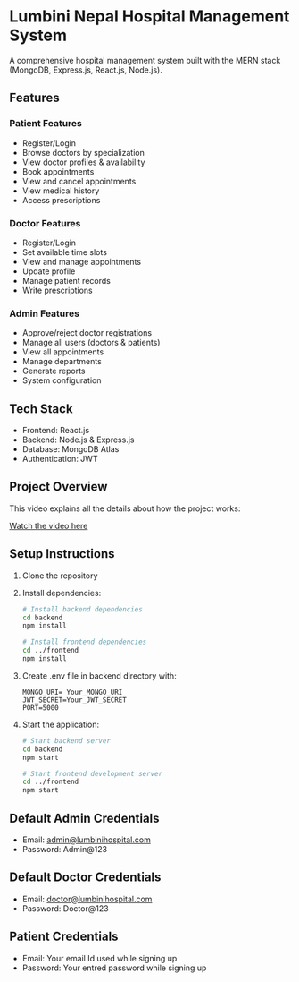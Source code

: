 # Lumbini Nepal Hospital Management System

A comprehensive hospital management system built with the MERN stack (MongoDB, Express.js, React.js, Node.js).

## Features

### Patient Features

- Register/Login
- Browse doctors by specialization
- View doctor profiles & availability
- Book appointments
- View and cancel appointments
- View medical history
- Access prescriptions

### Doctor Features

- Register/Login
- Set available time slots
- View and manage appointments
- Update profile
- Manage patient records
- Write prescriptions

### Admin Features

- Approve/reject doctor registrations
- Manage all users (doctors & patients)
- View all appointments
- Manage departments
- Generate reports
- System configuration

## Tech Stack

- Frontend: React.js
- Backend: Node.js & Express.js
- Database: MongoDB Atlas
- Authentication: JWT

## Project Overview

This video explains all the details about how the project works:

[Watch the video here](https://drive.google.com/file/d/1qe58qWPFIisWnKE3ICuby9QM5zIL5yTv/view?usp=sharing)

## Setup Instructions

1. Clone the repository
2. Install dependencies:

   ```bash
   # Install backend dependencies
   cd backend
   npm install

   # Install frontend dependencies
   cd ../frontend
   npm install
   ```

3. Create .env file in backend directory with:

   ```
   MONGO_URI= Your_MONGO_URI
   JWT_SECRET=Your_JWT_SECRET
   PORT=5000
   ```

4. Start the application:

   ```bash
   # Start backend server
   cd backend
   npm start

   # Start frontend development server
   cd ../frontend
   npm start
   ```

## Default Admin Credentials

- Email: admin@lumbinihospital.com
- Password: Admin@123

## Default Doctor Credentials

- Email: doctor@lumbinihospital.com
- Password: Doctor@123

## Patient Credentials

- Email: Your email Id used while signing up
- Password: Your entred password while signing up
